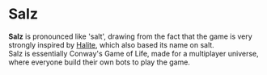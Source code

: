 # Salz

**Salz** is pronounced like 'salt', drawing from the fact that the game
is very strongly inspired by [Halite](https://halite.io/),
which also based its name on salt.  
Salz is essentially Conway's Game of Life, 
made for a multiplayer universe,
where everyone build their own bots to play the game.

